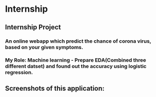 # Internship
## Internship Project
### An online webapp which predict the chance of corona virus, based on your given symptoms.
### My Role: Machine learning - Prepare EDA(Combined three different datset) and found out the accuracy using logistic regression.
## Screenshots of this application:




